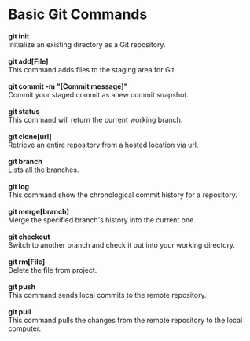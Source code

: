 # Basic Git Commands
**git init**<br>
Initialize an existing directory as a Git repository.<br><br>
**git add[File]**<br>
This command adds files to the staging area for Git.<br><br>
**git commit -m "[Commit message]"**<br>
Commit your staged commit as anew commit snapshot.<br><br>
**git status**<br>
This command will return the current working branch.<br><br>
**git clone[url]**<br>
Retrieve an entire repository from a hosted location via url.<br><br>
**git branch**<br>
Lists all the branches. <br><br>
**git log**<br>
This command show the chronological commit history for a repository.<br><br>
**git merge[branch]**<br>
Merge the specified branch's history into the current one.<br><br>
**git checkout**<br>
Switch to another branch and check it out into your working directory.<br><br>
**git rm[File]**<br>
Delete the file from project.<br><br>
**git push**<br>
This command sends local commits to the remote repository.<br><br>
**git pull**<br>
This command pulls the changes from the remote repository to the local computer.<br><br>
